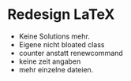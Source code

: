 # Redesign LaTeX

 - Keine Solutions mehr.
 - Eigene nicht bloated class
 - counter anstatt renewcommand
 - keine zeit angaben
 - mehr einzelne dateien.